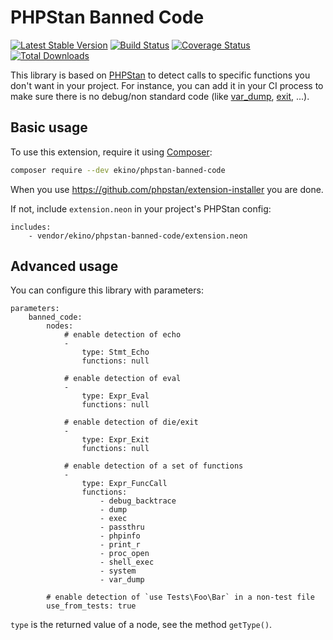# PHPStan Banned Code

[![Latest Stable Version](https://poser.pugx.org/ekino/phpstan-banned-code/v/stable)](https://packagist.org/packages/ekino/phpstan-banned-code)
[![Build Status](https://travis-ci.org/ekino/phpstan-banned-code.svg?branch=master)](https://travis-ci.org/ekino/phpstan-banned-code)
[![Coverage Status](https://coveralls.io/repos/ekino/phpstan-banned-code/badge.svg?branch=master&service=github)](https://coveralls.io/github/ekino/phpstan-banned-code?branch=master)
[![Total Downloads](https://poser.pugx.org/ekino/phpstan-banned-code/downloads)](https://packagist.org/packages/ekino/phpstan-banned-code)

This library is based on [PHPStan](https://github.com/phpstan/phpstan) to detect calls to specific functions you don't want in your project.
For instance, you can add it in your CI process to make sure there is no debug/non standard code (like [var_dump](https://www.php.net/manual/en/function.var-dump.php), [exit](https://www.php.net/manual/en/function.exit.php), ...).

## Basic usage

To use this extension, require it using [Composer](https://getcomposer.org/):

```bash
composer require --dev ekino/phpstan-banned-code
```

When you use https://github.com/phpstan/extension-installer you are done.

If not, include `extension.neon` in your project's PHPStan config:

```
includes:
	- vendor/ekino/phpstan-banned-code/extension.neon
```

## Advanced usage

You can configure this library with parameters:

```
parameters:
	banned_code:
		nodes:
			# enable detection of echo
			-
				type: Stmt_Echo
				functions: null

			# enable detection of eval
			-
				type: Expr_Eval
				functions: null

			# enable detection of die/exit
			-
				type: Expr_Exit
				functions: null

			# enable detection of a set of functions
			-
				type: Expr_FuncCall
				functions:
					- debug_backtrace
					- dump
					- exec
					- passthru
					- phpinfo
					- print_r
					- proc_open
					- shell_exec
					- system
					- var_dump

		# enable detection of `use Tests\Foo\Bar` in a non-test file
		use_from_tests: true
```

`type` is the returned value of a node, see the method `getType()`.
